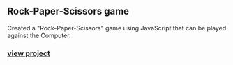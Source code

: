 <h2>Rock-Paper-Scissors game</h2>
<p>Created a "Rock-Paper-Scissors" game using JavaScript that can be played against the Computer.</p>
<h3><a href="https://vjharan.github.io/rock_paper_scissors_game/">view project</a></h3>
